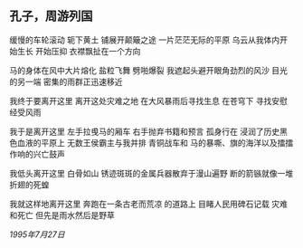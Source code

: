 ## 孔子，周游列国

缓慢的车轮滚动 轭下黄土
铺展开颠簸之途 一片茫茫无际的平原
乌云从我体内开始生长
开始压抑 衣襟飘扯在一个方向

马的身体在风中大片熔化 盐粒飞舞
劈啪爆裂 我遮起头避开眼角劲烈的风沙
目光的另一端 密集的雨群正迅速移近

我终于要离开这里 离开这处灾难之地
在大风暴雨后寻找生息 在苍穹下
寻找安慰 经受风雨

我于是离开这里 左手拉曵马的厢车
右手抛弃书籍和预言 孤身行在
浸润了历史黑色血液的平原上
无数王侯霸主与我并排 青铜战车和
马的暴嘶、旗的海洋以及擂擂作响的兴亡鼓声

我低头离开这里 白骨如山
锈迹斑斑的金属兵器散弃于漫山遍野
断的箭镞就像一堆折翅的死蝗

我就这样地离开这里 奔跑在一条古老而荒凉
的道路上 目睹人民用碑石记载 灾难和死亡 但先是雨水然后是野草

*1995年7月27日*